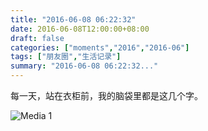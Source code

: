 ```yaml
---
title: "2016-06-08 06:22:32"
date: 2016-06-08T12:00:00+08:00
draft: false
categories: ["moments","2016","2016-06"]
tags: ["朋友圈","生活记录"]
summary: "2016-06-08 06:22:32..."
---
```


每一天，站在衣柜前，我的脑袋里都是这几个字。

![Media 1](/Moments/photos/2016-06-08/201606080622320.jpg)

